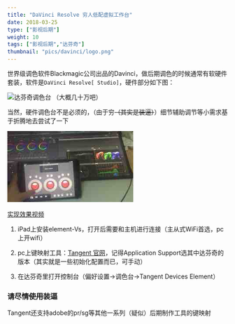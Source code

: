 ```yaml
---
title: "DaVinci Resolve 穷人低配虚拟工作台"
date: 2018-03-25
type: ["影视后期"]
weight: 10
tags: ["影视后期","达芬奇"]
thumbnail: "pics/davinci/logo.png"
---
```

世界级调色软件Blackmagic公司出品的Davinci，做后期调色的时候通常有软硬件套装，软件是``DaVinci Resolve[ Studio]``，硬件部分如下图：

![达芬奇调色台](https://images.blackmagicdesign.com/images/products/davinciresolve/landing/control-panels-md.jpg)
（大概几十万吧）


当然，硬件调色台不是必须的，（由于穷~~（其实是装逼）~~）细节辅助调节等小需求基于折腾地去尝试了一下

![效果图](/pics/davinci/dvc.jpg)

[实现效果视频](/pics/davinci/dvc.mp4)

1. iPad上安装element-Vs，打开后需要和主机进行连接（主从式WiFi首选，pc上开wifi）

2. pc上键映射工具：[Tangent 官网](http://www.tangentwave.co.uk/)，记得Application Support选其中达芬奇的版本（其实就是一些初始化配置而已，可手动）

3. 在达芬奇里打开控制台（偏好设置->调色台->Tangent Devices Element）

### 请尽情~~使用~~装逼

Tangent还支持adobe的pr/sg等其他一系列（疑似）后期制作工具的键映射
